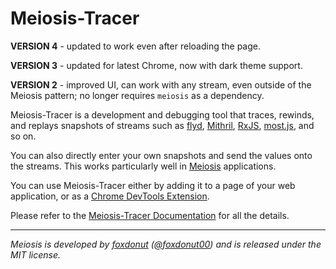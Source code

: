 # Meiosis-Tracer

**VERSION 4** - updated to work even after reloading the page.

**VERSION 3** - updated for latest Chrome, now with dark theme support.

**VERSION 2** - improved UI, can work with any stream, even outside of the Meiosis pattern;
no longer requires `meiosis` as a dependency.

Meiosis-Tracer is a development and debugging tool that traces, rewinds, and replays snapshots of
streams such as [flyd](https://github.com/paldepind/flyd),
[Mithril](https://mithril.js.org/stream.html),
[RxJS](https://rxjs-dev.firebaseapp.com/),
[most.js](https://github.com/cujojs/most), and so on.

You can also directly enter your own snapshots and send the values onto the streams. This works
particularly well in [Meiosis](https://meiosis.js.org) applications.

You can use Meiosis-Tracer either by adding it to a page of your web application, or as a
[Chrome DevTools Extension](https://chrome.google.com/webstore/detail/meiosis-tracer/lcomllmppaiciocfbeefdeoplnfpnnfl).

Please refer to the [Meiosis-Tracer Documentation](https://meiosis.js.org/tracer/index.html) for
all the details.

-----

_Meiosis is developed by [foxdonut](https://github.com/foxdonut)
([@foxdonut00](http://twitter.com/foxdonut00)) and is released under the MIT license._
